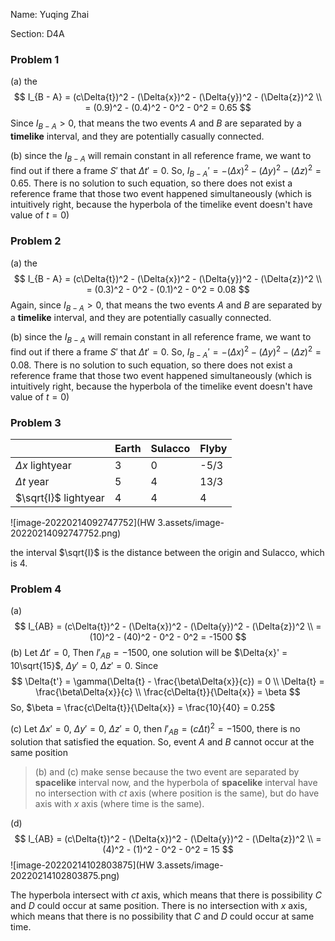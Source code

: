 Name: Yuqing Zhai

Section: D4A

### Problem 1

(a) the
$$
I_{B - A} = (c\Delta{t})^2 - (\Delta{x})^2 - (\Delta{y})^2 - (\Delta{z})^2 \\
          = (0.9)^2 - (0.4)^2 - 0^2 - 0^2 = 0.65
$$
Since $I_{B - A} > 0$, that means the two events $A$ and $B$ are separated by a **timelike** interval, and they are potentially casually connected.

(b) since the $I_{B - A}$ will remain constant in all reference frame, we want to find out if there a frame $S'$ that $\Delta{t}' = 0$. So, $I_{B - A}' = - (\Delta{x})^2 - (\Delta{y})^2 - (\Delta{z})^2 = 0.65$. There is no solution to such equation, so there does not exist a reference frame that those two event happened simultaneously (which is intuitively right, because the hyperbola of the timelike event doesn't have value of $t = 0$)

### Problem 2

(a) the
$$
I_{B - A} = (c\Delta{t})^2 - (\Delta{x})^2 - (\Delta{y})^2 - (\Delta{z})^2 \\
          = (0.3)^2 - 0^2 - (0.1)^2 - 0^2 = 0.08
$$
Again, since $I_{B - A} > 0$, that means the two events $A$ and $B$ are separated by a **timelike** interval, and they are potentially casually connected.

(b) since the $I_{B - A}$ will remain constant in all reference frame, we want to find out if there a frame $S'$ that $\Delta{t}' = 0$. So, $I_{B - A}' = - (\Delta{x})^2 - (\Delta{y})^2 - (\Delta{z})^2 = 0.08$. There is no solution to such equation, so there does not exist a reference frame that those two event happened simultaneously (which is intuitively right, because the hyperbola of the timelike event doesn't have value of $t = 0$)

### Problem 3

|                       | Earth | Sulacco | Flyby |
| --------------------- | ----- | ------- | ----- |
| $\Delta{x}$ lightyear | 3     | 0       | -5/3  |
| $\Delta{t}$ year      | 5     | 4       | 13/3  |
| $\sqrt{I}$ lightyear  | 4     | 4       | 4     |

![image-20220214092747752](HW 3.assets/image-20220214092747752.png)

the interval $\sqrt{I}$ is the distance between the origin and Sulacco, which is 4.

### Problem 4

(a) 
$$
I_{AB} = (c\Delta{t})^2 - (\Delta{x})^2 - (\Delta{y})^2 - (\Delta{z})^2 \\
          = (10)^2 - (40)^2 - 0^2 - 0^2 = -1500
$$
(b) Let $\Delta{t'} = 0$, Then $I'_{AB} = -1500$, one solution will be $\Delta{x}' = 10\sqrt{15}$, $\Delta{y}' = 0$, $\Delta{z}' = 0$. Since
$$
\Delta{t'} = \gamma(\Delta{t} - \frac{\beta\Delta{x}}{c}) = 0 \\
\Delta{t} = \frac{\beta\Delta{x}}{c} \\
\frac{c\Delta{t}}{\Delta{x}} = \beta
$$
So, $\beta = \frac{c\Delta{t}}{\Delta{x}} = \frac{10}{40} = 0.25$

(c) Let $\Delta{x}' = 0$, $\Delta{y}' = 0$, $\Delta{z}' = 0$, then $I'_{AB} = (c\Delta{t})^2 = -1500$, there is no solution that satisfied the equation. So, event $A$ and $B$ cannot occur at the same position

>(b) and (c) make sense because the two event are separated by **spacelike** interval now, and the hyperbola of **spacelike** interval have no intersection with $ct$ axis (where position is the same), but do have axis with $x$ axis (where time is the same).

(d) 
$$
I_{AB} = (c\Delta{t})^2 - (\Delta{x})^2 - (\Delta{y})^2 - (\Delta{z})^2 \\
          = (4)^2 - (1)^2 - 0^2 - 0^2 = 15
$$
![image-20220214102803875](HW 3.assets/image-20220214102803875.png)

The hyperbola intersect with $ct$ axis, which means that there is possibility $C$ and $D$ could occur at same position. There is no intersection with $x$ axis, which means that there is no possibility that $C$ and $D$ could occur at same time.

